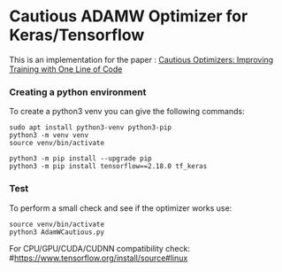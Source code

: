 # Cautious ADAMW Optimizer for Keras/Tensorflow

This is an implementation for the paper : [Cautious Optimizers: Improving Training with One Line of Code](https://arxiv.org/abs/2411.16085)

### Creating a python environment

To create a python3 venv you can give the following commands:
```
sudo apt install python3-venv python3-pip
python3 -m venv venv
source venv/bin/activate

python3 -m pip install --upgrade pip
python3 -m pip install tensorflow==2.18.0 tf_keras
```

### Test

To perform a small check and see if the optimizer works use:
```
source venv/bin/activate
python3 AdamWCautious.py
```

For CPU/GPU/CUDA/CUDNN compatibility check: 
#https://www.tensorflow.org/install/source#linux

